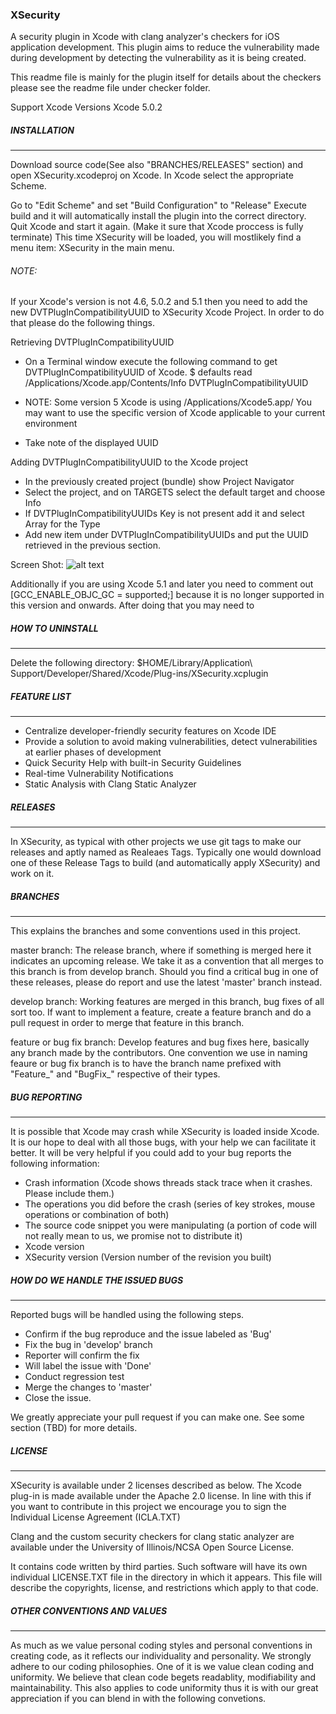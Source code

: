 ### XSecurity

A security plugin in Xcode with clang analyzer's checkers for iOS application development. 
This plugin aims to reduce the vulnerability made during development by detecting the vulnerability 
as it is being created. 

This readme file is mainly for the plugin itself for details about the checkers please see
the readme file under checker folder.

Support Xcode Versions
Xcode 5.0.2

##### INSTALLATION
_____________________________

Download source code(See also "BRANCHES/RELEASES" section) and open XSecurity.xcodeproj on Xcode.
In Xcode select the appropriate Scheme. 

Go to "Edit Scheme" and set "Build Configuration" to "Release"
Execute build and it will automatically install the plugin into the correct directory.
Quit Xcode and start it again. (Make it sure that Xcode proccess is fully terminate)
This time XSecurity will be loaded, you will mostlikely find a menu item: XSecurity in the main menu. 

###### NOTE:
If your Xcode's version is not 4.6, 5.0.2 and 5.1 then you need to add the new DVTPlugInCompatibilityUUID
to XSecurity Xcode Project. In order to do that please do the following things.

Retrieving DVTPlugInCompatibilityUUID
- On a Terminal window execute the following command to get DVTPlugInCompatibilityUUID of Xcode.
$ defaults read /Applications/Xcode.app/Contents/Info DVTPlugInCompatibilityUUID

- NOTE: Some version 5 Xcode is using /Applications/Xcode5.app/ 
  You may want to use the specific version of Xcode applicable to your current environment
- Take note of the displayed UUID

Adding DVTPlugInCompatibilityUUID to the Xcode project
- In the previously created project (bundle) show Project Navigator
- Select the project, and on TARGETS select the default target and choose Info
- If DVTPlugInCompatibilityUUIDs Key is not present add it and select Array for the Type
- Add new item under DVTPlugInCompatibilityUUIDs and put the UUID retrieved in the previous section.

Screen Shot:
![alt text](https://github.com/XSecurity/XSecurity/tree/master/plugin/XSecurity/DVTPlugInCompatibilityUUID.png "Adding DVTPlugInCompatibilityUUID")

Additionally if you are using Xcode 5.1 and later you need to comment out [GCC_ENABLE_OBJC_GC = supported;] 
because it is no longer supported in 
this version and onwards. After doing that you may need to 

##### HOW TO UNINSTALL
_____________________________

Delete the following directory:
$HOME/Library/Application\ Support/Developer/Shared/Xcode/Plug-ins/XSecurity.xcplugin


##### FEATURE LIST
_____________________________

- Centralize developer-friendly security features on Xcode IDE
- Provide a solution to avoid making vulnerabilities, detect vulnerabilities at earlier phases of 
  development
- Quick Security Help with built-in Security Guidelines
- Real-time Vulnerability Notifications
- Static Analysis with Clang Static Analyzer


##### RELEASES
_____________________________

In XSecurity, as typical with other projects we use git tags to make our releases and aptly named as 
Realeaes Tags. Typically one would download one of these Release Tags to build (and automatically 
apply XSecurity) and work on it. 


##### BRANCHES
_____________________________

This explains the branches and some conventions used in this project.

master branch:
  The release branch, where if something is merged here it indicates an upcoming release. 
  We take it as a convention that all merges to this branch is from develop branch. 
  Should you find a critical bug in one of these releases, please do report and use the latest 'master'
  branch instead.
                   
develop branch:
  Working features are merged in this branch, bug fixes of all sort too. If want to implement a feature,
  create a feature branch and do a pull request in order to merge that feature in this branch.

feature or bug fix branch:
  Develop features and bug fixes here, basically any branch made by the contributors. One convention we use
  in naming feaure or bug fix branch is to have the branch name prefixed with "Feature_" and "BugFix_" 
  respective of their types.


##### BUG REPORTING
_____________________________

It is possible that Xcode may crash while XSecurity is loaded inside Xcode. It is our hope to deal with all 
those bugs, with your help we can facilitate it better. It will be very helpful if you could add to your bug 
reports the following information:

- Crash information (Xcode shows threads stack trace when it crashes. Please include them.)
- The operations you did before the crash (series of key strokes, mouse operations or combination of both)
- The source code snippet you were manipulating (a portion of code will not really mean to us, we promise not 
  to distribute it)
- Xcode version
- XSecurity version (Version number of the revision you built)


##### HOW DO WE HANDLE THE ISSUED BUGS
_____________________________

Reported bugs will be handled using the following steps.

- Confirm if the bug reproduce and the issue labeled as 'Bug'
- Fix the bug in 'develop' branch
- Reporter will confirm the fix
- Will label the issue with 'Done'
- Conduct regression test
- Merge the changes to 'master'
- Close the issue.

We greatly appreciate your pull request if you can make one.  See some section (TBD) for more details. 


##### LICENSE
_____________________________

XSecurity is available under 2 licenses described as below.
The Xcode plug-in is made available under the Apache 2.0 license. In line with this if you want to contribute 
in this project we encourage you to sign the Individual License Agreement (ICLA.TXT)

Clang and the custom security checkers for clang static analyzer are available under the University of 
Illinois/NCSA Open Source License.

It contains code written by third parties. Such software will have its own individual LICENSE.TXT file in the
directory in which it appears. This file will describe the copyrights, license, and restrictions which apply 
to that code.


##### OTHER CONVENTIONS AND VALUES
_____________________________

As much as we value personal coding styles and personal conventions in creating code, as it reflects
our individuality and personality. We strongly adhere to our coding philosophies. One of it is we value 
clean coding and uniformity. We believe that clean code begets readablity, modifiability and 
maintainability. This also applies to code uniformity thus it is with our great appreciation if you can 
blend in with the following convetions.

